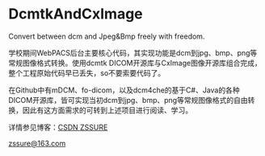 DcmtkAndCxImage
===============

Convert between dcm and Jpeg&amp;Bmp freely with freedom.

学校期间WebPACS后台主要核心代码，其实现功能是dcm到jpg、bmp、png等常规图像格式转换。使用dcmtk DICOM开源库与CxImage图像开源库组合完成，整个工程原始代码早已丢失，so不要索要代码了。

在Github中有mDCM、fo-dicom，以及dcm4che的基于C#、Java的各种DICOM开源库，皆可实现当初dcm到jpg、bmp、png等常规图像格式的自由转换，因此有这方面需求的可转到上述项目进行阅读、学习。

详情参见博客：[CSDN ZSSURE](http://blog.csdn.net/zssureqh)

zssure@163.com

